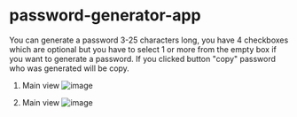 ﻿# password-generator-app
You can generate a password 3-25 characters long, you have 4 checkboxes which are optional but you have to select 1 or more from the empty box if you want to generate a password. If you clicked button "copy" password who was generated will be copy.

1. Main view
![image](https://user-images.githubusercontent.com/113260449/226182325-e76555d4-b25c-4dfc-8fcc-5ab7e5c8be10.png)

2. Main view
![image](https://user-images.githubusercontent.com/113260449/226182363-b9ed3d6f-8edf-4d9e-856d-89594df21179.png)

